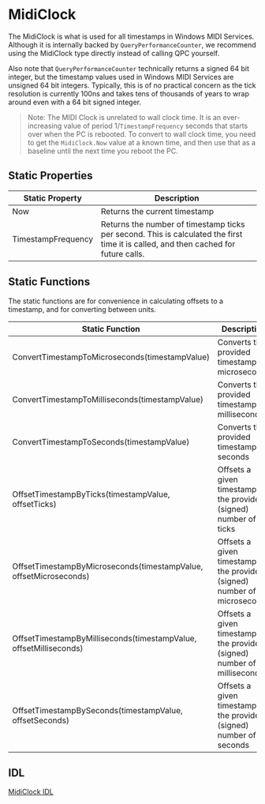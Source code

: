 # MidiClock

The MidiClock is what is used for all timestamps in Windows MIDI Services. Although it is internally backed by `QueryPerformanceCounter`, we recommend using the MidiClock type directly instead of calling QPC yourself.

Also note that `QueryPerformanceCounter` technically returns a signed 64 bit integer, but the timestamp values used in Windows MIDI Services are unsigned 64 bit integers. Typically, this is of no practical concern as the tick resolution is currently 100ns and takes tens of thousands of years to wrap around even with a 64 bit signed integer.

> Note: The MIDI Clock is unrelated to wall clock time. It is an ever-increasing value of period 1/`TimestampFrequency` seconds that starts over when the PC is rebooted. To convert to wall clock time, you need to get the `MidiClock.Now` value at a known time, and then use that as a baseline until the next time you reboot the PC.

## Static Properties

| Static Property | Description |
| --------------- | ----------- |
| Now | Returns the current timestamp |
| TimestampFrequency | Returns the number of timestamp ticks per second. This is calculated the first time it is called, and then cached for future calls. |

## Static Functions

The static functions are for convenience in calculating offsets to a timestamp, and for converting between units.

| Static Function | Description |
| --------------- | ----------- |
| ConvertTimestampToMicroseconds(timestampValue) | Converts the provided timestamp to microseconds |
| ConvertTimestampToMilliseconds(timestampValue) | Converts the provided timestamp to milliseconds |
| ConvertTimestampToSeconds(timestampValue) | Converts the provided timestamp to seconds |
| OffsetTimestampByTicks(timestampValue, offsetTicks) | Offsets a given timestamp by the provided (signed) number of ticks |
| OffsetTimestampByMicroseconds(timestampValue, offsetMicroseconds) | Offsets a given timestamp by the provided (signed) number of microseconds |
| OffsetTimestampByMilliseconds(timestampValue, offsetMilliseconds) | Offsets a given timestamp by the provided (signed) number of milliseconds |
| OffsetTimestampBySeconds(timestampValue, offsetSeconds) | Offsets a given timestamp by the provided (signed) number of seconds |

## IDL

[MidiClock IDL](https://github.com/microsoft/MIDI/blob/main/src/api/Client/Midi2Client/MidiClock.idl)
